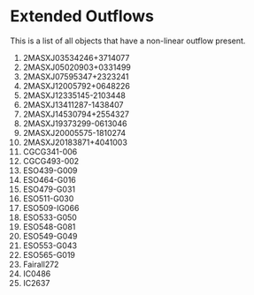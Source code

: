 # Extended Outflows

This is a list of all objects that have a non-linear outflow present.

1. 2MASXJ03534246+3714077
2. 2MASXJ05020903+0331499
3. 2MASXJ07595347+2323241
4. 2MASXJ12005792+0648226
5. 2MASXJ12335145-2103448
6. 2MASXJ13411287-1438407
7. 2MASXJ14530794+2554327
8. 2MASXJ19373299-0613046
9. 2MASXJ20005575-1810274
10. 2MASXJ20183871+4041003
11. CGCG341-006
12. CGCG493-002
13. ESO439-G009
14. ESO464-G016
15. ESO479-G031
16. ESO511-G030
17. ESO509-IG066
18. ESO533-G050
19. ESO548-G081
20. ESO549-G049
21. ESO553-G043
22. ESO565-G019
23. Fairall272
24. IC0486
25. IC2637
